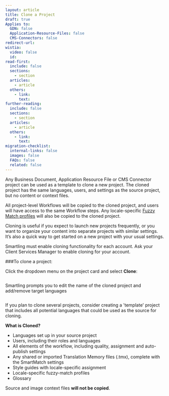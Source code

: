 ```yaml
---
layout: article
title: Clone a Project
draft: true
Applies to:
  GDN: false
  Application-Resource-Files: false
  CMS-Connectors: false
redirect-url:
wistia:
  video: false
  id:
read-first:
  include: false
  sections:
    - section
  articles:
    - article
  others:
    - link:
      text:
further-reading:
  include: false
  sections:
    - section
  articles:
    - article
  others:
    - link:
      text:
migration-checklist:
  internal-links: false
  images: false
  FAQs: false
  related: false
---
```

Any Business Document, Application Resource File or CMS Connector project can be used as a template to clone a new project. The cloned project has the same languages, users, and settings as the source project, but no content or context files.

All project-level Workflows will be copied to the cloned project, and users will have access to the same Workflow steps. Any locale-specific [Fuzzy Match profiles]() will also be copied to the cloned project.

Cloning is useful if you expect to launch new projects frequently, or you want to organize your content into separate projects with similar settings. It’s also a quick way to get started on a new project with your usual settings.

Smartling must enable cloning functionality for each account. Ask your Client Services Manager to enable cloning for your account.

###To clone a project:

Click the dropdown menu on the project card and select **Clone**:

![]()

Smartling prompts you to edit the name of the cloned project and add/remove target languages

![]()

If you plan to clone several projects, consider creating a 'template' project that includes all potential languages that could be used as the source for cloning.

**What is Cloned?**

*   Languages set up in your source project
*   Users, including their roles and languages
*   All elements of the workflow, including quality, assignment and auto-publish settings
*   Any shared or imported Translation Memory files (.tmx), complete with the SmartMatch settings
*   Style guides with locale-specific assignment
*   Locale-specific fuzzy-match profiles
*   Glossary

Source and image context files **will not be copied**.